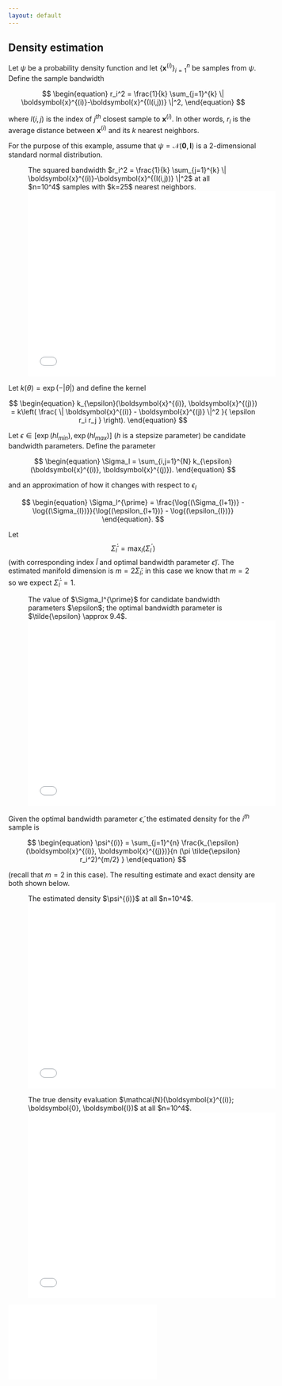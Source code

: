 ```yaml
---
layout: default
---
```


## Density estimation

Let $\psi$ be a probability density function and let $\{ \boldsymbol{x}^{(i)} \}_{i=1}^{n}$ be samples from $\psi$. Define the sample bandwidth

$$
\begin{equation}
  r_i^2 = \frac{1}{k} \sum_{j=1}^{k} \| \boldsymbol{x}^{(i)}-\boldsymbol{x}^{(I(i,j))} \|^2,
\end{equation}
$$

where $I(i,j)$ is the index of $j^{th}$ closest sample to $\boldsymbol{x}^{(i)}$. In other words, $r_i$ is the average distance between $\boldsymbol{x}^{(i)}$ and its $k$ nearest neighbors.

For the purpose of this example, assume that $\psi = \mathcal{N}(\boldsymbol{0}, \boldsymbol{I})$ is a 2-dimensional standard normal distribution.

<figure>
<figcaption>The squared bandwidth $r_i^2 = \frac{1}{k} \sum_{j=1}^{k} \| \boldsymbol{x}^{(i)}-\boldsymbol{x}^{(I(i,j))} \|^2$ at all $n=10^4$ samples with $k=25$ nearest neighbors.</figcaption>
<embed src="figures/SquaredBandwidth.pdf" width="500" height="375"
type="application/pdf">
</figure>

Let $k(\theta) = \exp{\left( - \vert \theta \vert \right)}$ and define the kernel

$$
\begin{equation}
k_{\epsilon}(\boldsymbol{x}^{(i)}, \boldsymbol{x}^{(j)}) = k\left( \frac{ \| \boldsymbol{x}^{(i)} - \boldsymbol{x}^{(j)} \|^2 }{ \epsilon r_i r_j } \right).
\end{equation}
$$

Let $\epsilon \in [\exp{(h l_{min})}, \exp{(h l_{max})}]$ ($h$ is a stepsize parameter) be candidate bandwidth parameters. Define the parameter

$$
\begin{equation}
\Sigma_l = \sum_{i,j=1}^{N} k_{\epsilon}(\boldsymbol{x}^{(i)}, \boldsymbol{x}^{(j)}).
\end{equation}
$$

and an approximation of how it changes with respect to $\epsilon_l$

$$
\begin{equation}
\Sigma_l^{\prime} = \frac{\log{(\Sigma_{l+1})} - \log{(\Sigma_{l})}}{\log{(\epsilon_{l+1})} - \log{(\epsilon_{l})}}
\end{equation}.
$$

Let $$\widetilde{\Sigma}_l^{\prime}=\max_{l}{(\Sigma_l^{\prime})}$$ (with corresponding index $\tilde{l}$ and optimal bandwidth parameter $\tilde{\epsilon}$). The estimated manifold dimension is $m = 2 \widetilde{\Sigma}_l$; in this case we know that $m = 2$ so we expect $\widetilde{\Sigma}_l^{\prime} = 1$.

<figure>
<figcaption>The value of $\Sigma_l^{\prime}$ for candidate bandwidth parameters $\epsilon$; the optimal bandwidth parameter is $\tilde{\epsilon} \approx 9.4$.</figcaption>
<embed src="figures/LogKernelAvgDerivative.pdf" width="500" height="375"
type="application/pdf">
</figure>

Given the optimal bandwidth parameter $\tilde{\epsilon}$, the estimated density for the $i^{th}$ sample is

$$
\begin{equation}
\psi^{(i)} = \sum_{j=1}^{n} \frac{k_{\epsilon}(\boldsymbol{x}^{(i)}, \boldsymbol{x}^{(j)})}{n (\pi \tilde{\epsilon} r_i^2)^{m/2} }
\end{equation}
$$

(recall that $m=2$ in this case). The resulting estimate and exact density are both shown below.

<figure>
<figcaption>The estimated density $\psi^{(i)}$ at all $n=10^4$.</figcaption>
<embed src="figures/DensityEstimation.pdf" width="500" height="375"
type="application/pdf">
</figure>

<figure>
<figcaption>The true density evaluation $\mathcal{N}(\boldsymbol{x}^{(i)}; \boldsymbol{0}, \boldsymbol{I})$ at all $n=10^4$.</figcaption>
<embed src="figures/TrueDensity.pdf" width="500" height="375"
type="application/pdf">
</figure>

<embed src="_density-estimation.cpp">
